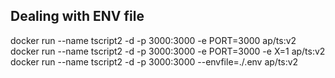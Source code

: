## Dealing with ENV file
docker run --name tscript2 -d -p 3000:3000 -e PORT=3000 ap/ts:v2
docker run --name tscript2 -d -p 3000:3000 -e PORT=3000 -e X=1 ap/ts:v2
docker run --name tscript2 -d -p 3000:3000 --envfile=./.env ap/ts:v2


